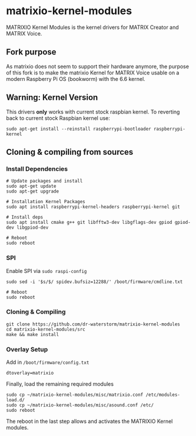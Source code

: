 # matrixio-kernel-modules

MATRIXIO Kernel Modules is the kernel drivers for MATRIX Creator and MATRIX Voice.

## Fork purpose
As matrixio does not seem to support their hardware anymore, the purpose of this fork is to make the matrixio Kernel for MATRIX Voice usable on a modern Raspberry Pi OS (bookworm) with the 6.6 kernel.

## Warning: Kernel Version
This drivers **only** works with current stock raspbian kernel. To reverting back to current stock Raspbian kernel use:  

```
sudo apt-get install --reinstall raspberrypi-bootloader raspberrypi-kernel
```

## Cloning & compiling from sources

### Install Dependencies

```
# Update packages and install
sudo apt-get update
sudo apt-get upgrade
```

```
# Installation Kernel Packages
sudo apt install raspberrypi-kernel-headers raspberrypi-kernel git 
```

```
# Install deps
sudo apt install cmake g++ git libfftw3-dev libgflags-dev gpiod gpiod-dev libgpiod-dev
```

```
# Reboot
sudo reboot
```

### SPI
Enable SPI via `sudo raspi-config`

```
sudo sed -i '$s/$/ spidev.bufsiz=12288/' /boot/firmware/cmdline.txt
```

```
# Reboot
sudo reboot
```

### Cloning & Compiling
```
git clone https://github.com/dr-waterstorm/matrixio-kernel-modules
cd matrixio-kernel-modules/src
make && make install
```
### Overlay Setup

Add in `/boot/firmware/config.txt`

```
dtoverlay=matrixio
```

Finally, load the remaining required modules
```
sudo cp ~/matrixio-kernel-modules/misc/matrixio.conf /etc/modules-load.d/
sudo cp ~/matrixio-kernel-modules/misc/asound.conf /etc/
sudo reboot
```

The reboot in the last step allows and activates the MATRIXIO Kernel modules. 
